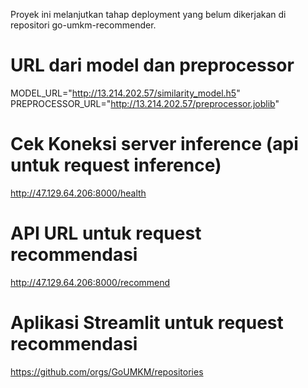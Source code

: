 Proyek ini melanjutkan tahap deployment yang belum dikerjakan di repositori go-umkm-recommender.

# URL dari model dan preprocessor
MODEL_URL="http://13.214.202.57/similarity_model.h5"
PREPROCESSOR_URL="http://13.214.202.57/preprocessor.joblib"

# Cek Koneksi server inference (api untuk request inference)
http://47.129.64.206:8000/health

# API URL untuk request recommendasi
http://47.129.64.206:8000/recommend

# Aplikasi Streamlit untuk request recommendasi
https://github.com/orgs/GoUMKM/repositories


